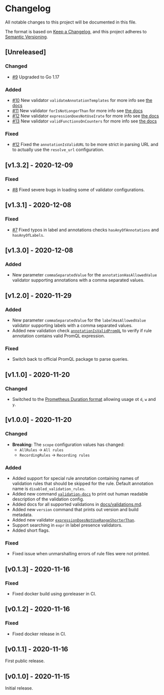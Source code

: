 # Changelog
All notable changes to this project will be documented in this file.

The format is based on [Keep a Changelog](https://keepachangelog.com/en/1.0.0/),
and this project adheres to [Semantic Versioning](https://semver.org/spec/v2.0.0.html).

## [Unreleased]

### Changed
 - [#9](https://github.com/FUSAKLA/promruval/pull/9) Upgraded to Go 1.17

### Added
 - [#10](https://github.com/FUSAKLA/promruval/pull/10) New validator `validateAnnotationTemplates` for more info see [the docs](docs/validations.md#validateannotationtemplates)
 - [#11](https://github.com/FUSAKLA/promruval/pull/11) New validator `forIsNotLongerThan` for more info see [the docs](docs/validations.md#forisnotlongerthan)
 - [#12](https://github.com/FUSAKLA/promruval/pull/12) New validator `expressionDoesNotUseIrate` for more info see [the docs](docs/validations.md#expressiondoesnotuseirate)
 - [#13](https://github.com/FUSAKLA/promruval/pull/13) New validator `validFunctionsOnCounters` for more info see [the docs](docs/validations.md#validfunctionsoncounters)

### Fixed
 - [#12](https://github.com/FUSAKLA/promruval/pull/12) Fixed the `annotationIsValidURL` to be more strict in parsing URL and to actually use the `resolve_url` configuration.

## [v1.3.2] - 2020-12-09
### Fixed
 - [#8](https://github.com/FUSAKLA/promruval/pull/8) Fixed severe bugs in loading some of validator configurations.

## [v1.3.1] - 2020-12-08
### Fixed
 - [#7](https://github.com/FUSAKLA/promruval/pull/7) Fixed typos in label and annotations checks `hasAnyOfAnnotations` and `hasAnyOfLabels`.

## [v1.3.0] - 2020-12-08
### Added
 - New parameter `commaSeparatedValue` for the `annotationHasAllowedValue` validator supporting annotations with a comma separated values.

## [v1.2.0] - 2020-11-29
### Added
 - New parameter `commaSeparatedValue` for the `labelHasAllowedValue` validator supporting labels with a comma separated values.
 - Added new validation check [`annotationIsValidPromQL`](docs/validations.md#annotationisvalidpromql)
   to verify if rule annotation contains valid PromQL expression.
### Fixed
 - Switch back to official PromQL package to parse queries.

## [v1.1.0] - 2020-11-20
### Changed
 - Switched to the [Prometheus Duration format](https://prometheus.io/docs/prometheus/latest/querying/basics/#time-durations) allowing usage ot `d`, `w` and `y`.

## [v1.0.0] - 2020-11-20
### Changed
 - **Breaking:** The `scope` configuration values has changed:
     - `AllRules` -> `All rules`
     - `RecordingRules` -> `Recording rules`
     
### Added
 - Added support for special rule annotation containing names of validation rules
   that should be skipped for the rule. Default annotation name is `disabled_validation_rules`.
 - Added new command [`validation-docs`](README.md#readable-validation-description) to print out human readable description of the validation config.
 - Added docs for all supported validations in [docs/validations.md](docs/validations.md).
 - Added new `version` command that prints out version and build metadata.
 - Added new validator [`expressionDoesNotUseRangeShorterThan`](docs/validations.md#expressiondoesnotuserangeshorterthan).
 - Support searching in `expr` in label presence validators.
 - Added short flags.
 
### Fixed
 - Fixed issue when unmarshalling errors of rule files were not printed.

## [v0.1.3] - 2020-11-16
### Fixed
 - Fixed docker build using goreleaser in CI.

## [v0.1.2] - 2020-11-16
### Fixed
 - Fixed docker release in CI.

## [v0.1.1] - 2020-11-16
First public release.

## [v0.1.0] - 2020-11-15
Initial release.
